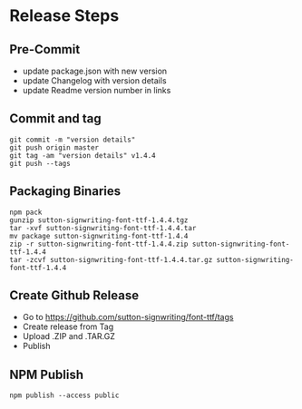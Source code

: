 # Release Steps 

## Pre-Commit
* update package.json with new version
* update Changelog with version details
* update Readme version number in links

## Commit and tag
    git commit -m "version details"
    git push origin master
    git tag -am "version details" v1.4.4
    git push --tags

## Packaging Binaries
    npm pack
    gunzip sutton-signwriting-font-ttf-1.4.4.tgz
    tar -xvf sutton-signwriting-font-ttf-1.4.4.tar
    mv package sutton-signwriting-font-ttf-1.4.4
    zip -r sutton-signwriting-font-ttf-1.4.4.zip sutton-signwriting-font-ttf-1.4.4
    tar -zcvf sutton-signwriting-font-ttf-1.4.4.tar.gz sutton-signwriting-font-ttf-1.4.4

## Create Github Release
* Go to https://github.com/sutton-signwriting/font-ttf/tags
* Create release from Tag
* Upload .ZIP and .TAR.GZ
* Publish

## NPM Publish
    npm publish --access public
